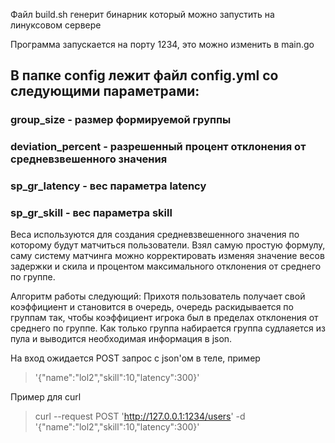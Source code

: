 Файл build.sh генерит бинарник который можно запустить на линуксовом сервере

Программа запускается на порту 1234, это можно изменить в main.go

## В папке config лежит файл config.yml со следующими параметрами:
### group_size - размер формируемой группы
### deviation_percent - разрешенный процент отклонения от средневзвешенного значения
### sp_gr_latency - вес параметра latency
### sp_gr_skill - вес параметра skill

Веса используются для создания средневзвешенного значения по которому будут матчиться пользователи. Взял самую простую формулу, саму систему матчинга можно корректировать изменяя значение весов задержки и скила и процентом максимального отклонения от среднего по группе.

Алгоритм работы следующий: Прихотя пользователь получает свой коэффициент и становится в очередь, очередь раскидывается по группам так, чтобы коэффициент игрока был в пределах отклонения от среднего по группе. Как только группа набирается группа судлаяется из пула и выводится необходимая информация в json.

На вход ожидается POST запрос с json'ом в теле, пример
>'{"name":"lol2","skill":10,"latency":300}'

Пример для curl
>curl --request POST 'http://127.0.0.1:1234/users' -d '{"name":"lol2","skill":10,"latency":300}'
